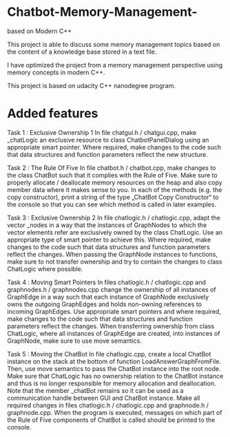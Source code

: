 # Chatbot-Memory-Management-
based on Modern C++ 

This project is able to discuss some memory management topics based on the content of a knowledge base stored in a text file.

I have optimized the project from a memory management perspective using memory concepts in modern C++.

This project is based on udacity C++ nanodegree program.

# Added features

Task 1 : Exclusive Ownership 1
In file chatgui.h / chatgui.cpp, make _chatLogic an exclusive resource to class ChatbotPanelDialog using an appropriate smart pointer. Where required, make changes to the code such that data structures and function parameters reflect the new structure.

Task 2 : The Rule Of Five
In file chatbot.h / chatbot.cpp, make changes to the class ChatBot such that it complies with the Rule of Five. Make sure to properly allocate / deallocate memory resources on the heap and also copy member data where it makes sense to you. In each of the methods (e.g. the copy constructor), print a string of the type „ChatBot Copy Constructor“ to the console so that you can see which method is called in later examples.

Task 3 : Exclusive Ownership 2
In file chatlogic.h / chatlogic.cpp, adapt the vector _nodes in a way that the instances of GraphNodes to which the vector elements refer are exclusively owned by the class ChatLogic. Use an appropriate type of smart pointer to achieve this. Where required, make changes to the code such that data structures and function parameters reflect the changes. When passing the GraphNode instances to functions, make sure to not transfer ownership and try to contain the changes to class ChatLogic where possible.

Task 4 : Moving Smart Pointers
In files chatlogic.h / chatlogic.cpp and graphnodes.h / graphnodes.cpp change the ownership of all instances of GraphEdge in a way such that each instance of GraphNode exclusively owns the outgoing GraphEdges and holds non-owning references to incoming GraphEdges. Use appropriate smart pointers and where required, make changes to the code such that data structures and function parameters reflect the changes. When transferring ownership from class ChatLogic, where all instances of GraphEdge are created, into instances of GraphNode, make sure to use move semantics.

Task 5 : Moving the ChatBot
In file chatlogic.cpp, create a local ChatBot instance on the stack at the bottom of function LoadAnswerGraphFromFile. Then, use move semantics to pass the ChatBot instance into the root node. Make sure that ChatLogic has no ownership relation to the ChatBot instance and thus is no longer responsible for memory allocation and deallocation. Note that the member _chatBot remains so it can be used as a communication handle between GUI and ChatBot instance. Make all required changes in files chatlogic.h / chatlogic.cpp and graphnode.h / graphnode.cpp. When the program is executed, messages on which part of the Rule of Five components of ChatBot is called should be printed to the console.

